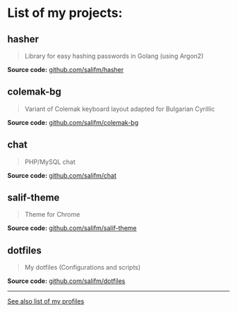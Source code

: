 # List of my projects:

## hasher

> Library for easy hashing passwords in Golang (using Argon2)

**Source code:** [github.com/salifm/hasher](https://github.com/salifm/hasher)

## colemak-bg

> Variant of Colemak keyboard layout adapted for Bulgarian Cyrillic

**Source code:** [github.com/salifm/colemak-bg](https://github.com/salifm/colemak-bg)

## chat

> PHP/MySQL chat

**Source code:** [github.com/salifm/chat](https://github.com/salifm/chat)

## salif-theme

> Theme for Chrome

**Source code:** [github.com/salifm/salif-theme](https://github.com/salifm/salif-theme)

## dotfiles

> My dotfiles (Configurations and scripts)

**Source code:** [github.com/salifm/dotfiles](https://github.com/salifm/dotfiles)

---

[See also list of my profiles](./profiles.md)
